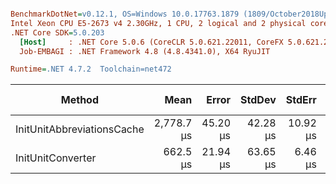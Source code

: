 ``` ini

BenchmarkDotNet=v0.12.1, OS=Windows 10.0.17763.1879 (1809/October2018Update/Redstone5)
Intel Xeon CPU E5-2673 v4 2.30GHz, 1 CPU, 2 logical and 2 physical cores
.NET Core SDK=5.0.203
  [Host]     : .NET Core 5.0.6 (CoreCLR 5.0.621.22011, CoreFX 5.0.621.22011), X64 RyuJIT
  Job-EMBAGI : .NET Framework 4.8 (4.8.4341.0), X64 RyuJIT

Runtime=.NET 4.7.2  Toolchain=net472  

```
|                     Method |       Mean |    Error |   StdDev |   StdErr |        Min |        Max |     Median |    Gen 0 |    Gen 1 | Gen 2 |  Allocated |
|--------------------------- |-----------:|---------:|---------:|---------:|-----------:|-----------:|-----------:|---------:|---------:|------:|-----------:|
| InitUnitAbbreviationsCache | 2,778.7 μs | 45.20 μs | 42.28 μs | 10.92 μs | 2,715.2 μs | 2,854.9 μs | 2,767.2 μs | 253.9063 | 125.0000 |     - | 1638.61 KB |
|          InitUnitConverter |   662.5 μs | 21.94 μs | 63.65 μs |  6.46 μs |   567.6 μs |   850.1 μs |   653.1 μs |        - |        - |     - |  720.88 KB |
